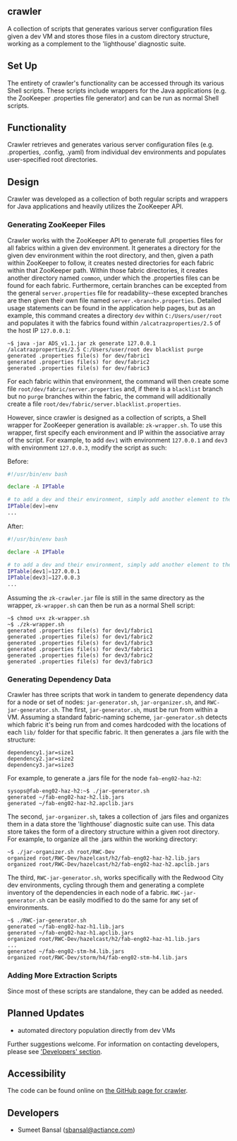 ## crawler
A collection of scripts that generates various server configuration files given a dev VM and stores those files in a custom directory structure, working as a complement to the 'lighthouse' diagnostic suite.

## Set Up
The entirety of crawler's functionality can be accessed through its various Shell scripts. These scripts include wrappers for the Java applications (e.g. the ZooKeeper .properties file generator) and can be run as normal Shell scripts.

## Functionality
Crawler retrieves and generates various server configuration files (e.g. .properties, .config, .yaml) from individual dev environments and populates user-specified root directories.

## Design
Crawler was developed as a collection of both regular scripts and wrappers for Java applications and heavily utilizes the ZooKeeper API.

### Generating ZooKeeper Files
Crawler works with the ZooKeeper API to generate full .properties files for all fabrics within a given dev environment. It generates a directory for the given dev environment within the root directory, and then, given a path within ZooKeeper to follow, it creates nested directories for each fabric within that ZooKeeper path. Within those fabric directories, it creates another directory named `common`, under which the .properties files can be found for each fabric. Furthermore, certain branches can be excepted from the general `server.properties` file for readability--these excepted branches are then given their own file named `server.<branch>.properties`. Detailed usage statements can be found in the application help pages, but as an example, this command creates a directory `dev` within `C:/Users/user/root` and populates it with the fabrics found within `/alcatrazproperties/2.5` of the host IP `127.0.0.1`:

```
~$ java -jar ADS_v1.1.jar zk generate 127.0.0.1 /alcatrazproperties/2.5 C:/Users/user/root dev blacklist purge
generated .properties file(s) for dev/fabric1
generated .properties file(s) for dev/fabric2
generated .properties file(s) for dev/fabric3
``` 

For each fabric within that environment, the command will then create some file `root/dev/fabric/server.properties` and, if there is a `blacklist` branch but no `purge` branches within the fabric, the command will additionally create a file `root/dev/fabric/server.blacklist.properties`.

However, since crawler is designed as a collection of scripts, a Shell wrapper for ZooKeeper generation is available: `zk-wrapper.sh`. To use this wrapper, first specify each environment and IP within the associative array of the script. For example, to add `dev1` with environment `127.0.0.1` and `dev3` with environment `127.0.0.3`, modify the script as such:

Before:
```bash
#!/usr/bin/env bash

declare -A IPTable

# to add a dev and their environment, simply add another element to the associative array
IPTable[dev]=env
...
```

After:
```bash
#!/usr/bin/env bash

declare -A IPTable

# to add a dev and their environment, simply add another element to the associative array
IPTable[dev1]=127.0.0.1
IPTable[dev3]=127.0.0.3
...
```

Assuming the `zk-crawler.jar` file is still in the same directory as the wrapper, `zk-wrapper.sh` can then be run as a normal Shell script:
```
~$ chmod u+x zk-wrapper.sh
~$ ./zk-wrapper.sh
generated .properties file(s) for dev1/fabric1
generated .properties file(s) for dev1/fabric2
generated .properties file(s) for dev1/fabric3
generated .properties file(s) for dev3/fabric1
generated .properties file(s) for dev3/fabric2
generated .properties file(s) for dev3/fabric3
```

### Generating Dependency Data
Crawler has three scripts that work in tandem to generate dependency data for a node or set of nodes: `jar-generator.sh`, `jar-organizer.sh`, and `RWC-jar-generator.sh`. The first, `jar-generator.sh`, must be run from within a VM. Assuming a standard fabric-naming scheme, `jar-generator.sh` detects which fabric it's being run from and comes hardcoded with the locations of each `lib/` folder for that specific fabric. It then generates a .jars file with the structure:
```
dependency1.jar=size1
dependency2.jar=size2
dependency3.jar=size3
```
For example, to generate a .jars file for the node `fab-eng02-haz-h2`:
```
sysops@fab-eng02-haz-h2:~$ ./jar-generator.sh
generated ~/fab-eng02-haz-h2.lib.jars
generated ~/fab-eng02-haz-h2.apclib.jars
```
The second, `jar-organizer.sh`, takes a collection of .jars files and organizes them in a data store the 'lighthouse' diagnostic suite can use. This data store takes the form of a directory structure within a given root directory. For example, to organize all the .jars within the working directory:
```
~$ ./jar-organizer.sh root/RWC-Dev
organized root/RWC-Dev/hazelcast/h2/fab-eng02-haz-h2.lib.jars
organized root/RWC-Dev/hazelcast/h2/fab-eng02-haz-h2.apclib.jars
```
The third, `RWC-jar-generator.sh`, works specifically with the Redwood City dev environments, cycling through them and generating a complete inventory of the dependencies in each node of a fabric. `RWC-jar-generator.sh` can be easily modified to do the same for any set of environments.
```
~$ ./RWC-jar-generator.sh
generated ~/fab-eng02-haz-h1.lib.jars
generated ~/fab-eng02-haz-h1.apclib.jars
organized root/RWC-Dev/hazelcast/h2/fab-eng02-haz-h1.lib.jars
...
generated ~/fab-eng02-stm-h4.lib.jars
organized root/RWC-Dev/storm/h4/fab-eng02-stm-h4.lib.jars
```

### Adding More Extraction Scripts
Since most of these scripts are standalone, they can be added as needed.

## Planned Updates
- automated directory population directly from dev VMs
	
Further suggestions welcome. For information on contacting developers, please see ['Developers' section](#developers).

## Accessibility
The code can be found online on [the GitHub page for crawler](https://github.com/sbansal21/crawler).

## Developers
+ Sumeet Bansal (sbansal@actiance.com)